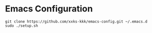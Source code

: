 # Emacs Configuration


```
git clone https://github.com/xxks-kkk/emacs-config.git ~/.emacs.d
sudo ./setup.sh
```





